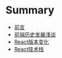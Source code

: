 # Summary

* [前言](README.md)
* [前端历史发展浅谈](chapter1/02.md)
* [React版本变化](chapter1/01.md)
* [React技术栈](chapter1.md)

